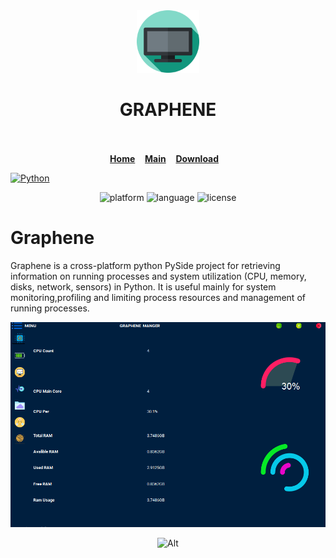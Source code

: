 

   
   
   <div align="center">
   <a href="https://github.com/abdimk/graphene"><img src="https://github.com/abdimk/Graphene/blob/V0.0.5/custom_UI/icons/tv.svg"  width="100" height="100" /></a>
        <br />
   <h1>GRAPHENE</h1>
   <br />
   <br>
        <a href="https://github.com/abdimk/graphene"><b>Home</b></a>&nbsp;&nbsp;&nbsp;
        <a href="https://github.com/abdimk/Graphene/blob/V0.0.5/main.py"><b>Main</b></a>&nbsp;&nbsp;&nbsp;
        <a href="https://github.com/abdimk/Graphene/raw/V0.0.5/Graphine.zip"><b>Download</b></a>&nbsp;&nbsp;&nbsp;
   </br>
        </div>

[![Python](http://forthebadge.com/images/badges/made-with-python.svg)](https://python.org)

<div align="center">

![platform](https://img.shields.io/badge/Platform-Windows-blue?style=flat-square&logo=windows) ![language](https://img.shields.io/badge/Language-Python%203-yellow?style=flat-square&logo=python) ![license](https://img.shields.io/badge/License-MIT-blueviolet?style=flat-square&logo=files)

</div>


# Graphene

Graphene is a cross-platform python PySide project for retrieving information on running processes and system utilization 
(CPU, memory, disks, network, sensors) in Python. It is useful mainly for system monitoring,profiling and limiting process 
resources and management of running processes.


<div align="center">
   <a href="https://github.com/abdimk/graphene"><img src="https://github.com/abdimk/Graphene/blob/V0.0.5/preview/1.png" width = "800",height="800"/></a>
   <br />


![Alt](https://repobeats.axiom.co/api/embed/7159ed7a31f167d99fe28fd0df0abcd257767e89.svg "Repobeats analytics ")


